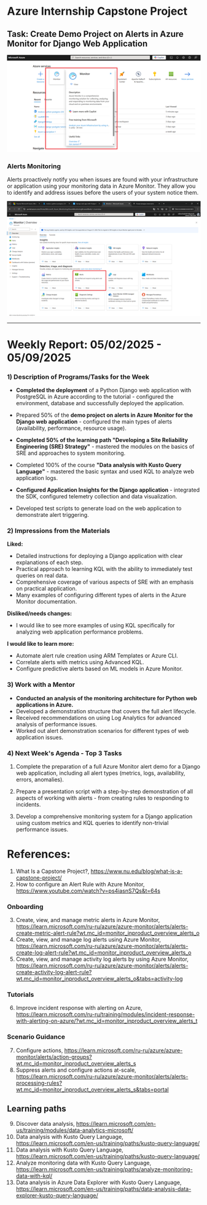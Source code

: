 
# Azure Internship Capstone Project

## Task: Create Demo Project on Alerts in Azure Monitor for Django Web Application

![](https://github.com/Security-Engineering-Lab/Azure-Internship-Capstone-Project/blob/main/images/1_AzureMonitor.png)


### Alerts Monitoring
Alerts proactively notify you when issues are found with your infrastructure or application using your monitoring data in Azure Monitor. They allow you to identify and address issues before the users of your system notice them.

![](https://github.com/Security-Engineering-Lab/Azure-Internship-Capstone-Project/blob/main/images/2_AzureMonitor.png)


--------------------------------------------------------------------------------------------------------------------------

# Weekly Report: 05/02/2025 - 05/09/2025


### 1) Description of Programs/Tasks for the Week

* **Completed the deployment** of a Python Django web application with PostgreSQL in Azure according to the tutorial - configured the environment, database and successfully deployed the application.

* Prepared 50% of the **demo project on alerts in Azure Monitor for the Django web application** - configured the main types of alerts (availability, performance, resource usage).

* **Completed 50% of the learning path "Developing a Site Reliability Engineering (SRE) Strategy"** - mastered the modules on the basics of SRE and approaches to system monitoring.

* Completed 100% of the course **"Data analysis with Kusto Query Language"** - mastered the basic syntax and used KQL to analyze web application logs.

* **Configured Application Insights for the Django application** - integrated the SDK, configured telemetry collection and data visualization.

* Developed test scripts to generate load on the web application to demonstrate alert triggering.

### 2) Impressions from the Materials

**Liked:**
* Detailed instructions for deploying a Django application with clear explanations of each step.
* Practical approach to learning KQL with the ability to immediately test queries on real data.
* Comprehensive coverage of various aspects of SRE with an emphasis on practical application.
* Many examples of configuring different types of alerts in the Azure Monitor documentation.

**Disliked/needs changes:**
* I would like to see more examples of using KQL specifically for analyzing web application performance problems.

**I would like to learn more:**
* Automate alert rule creation using ARM Templates or Azure CLI.
* Correlate alerts with metrics using Advanced KQL.
* Configure predictive alerts based on ML models in Azure Monitor.

### 3) Work with a Mentor

* **Conducted an analysis of the monitoring architecture for Python web applications in Azure.**
* Developed a demonstration structure that covers the full alert lifecycle.
* Received recommendations on using Log Analytics for advanced analysis of performance issues.
* Worked out alert demonstration scenarios for different types of web application issues.

### 4) Next Week's Agenda - Top 3 Tasks

1. Complete the preparation of a full Azure Monitor alert demo for a Django web application, including all alert types (metrics, logs, availability, errors, anomalies).

2. Prepare a presentation script with a step-by-step demonstration of all aspects of working with alerts - from creating rules to responding to incidents.

3. Develop a comprehensive monitoring system for a Django application using custom metrics and KQL queries to identify non-trivial performance issues.


# References:

1) What Is a Capstone Project?, https://www.nu.edu/blog/what-is-a-capstone-project/
2) How to configure an Alert Rule with Azure Monitor, https://www.youtube.com/watch?v=ps4iasnS7Qs&t=64s

### Onboarding
3) Create, view, and manage metric alerts in Azure Monitor,  https://learn.microsoft.com/ru-ru/azure/azure-monitor/alerts/alerts-create-metric-alert-rule?wt.mc_id=monitor_inproduct_overview_alerts_o
4) Create, view, and manage log alerts using Azure Monitor, https://learn.microsoft.com/ru-ru/azure/azure-monitor/alerts/alerts-create-log-alert-rule?wt.mc_id=monitor_inproduct_overview_alerts_o
5) Create, view, and manage activity log alerts by using Azure Monitor,  https://learn.microsoft.com/ru-ru/azure/azure-monitor/alerts/alerts-create-activity-log-alert-rule?wt.mc_id=monitor_inproduct_overview_alerts_o&tabs=activity-log

### Tutorials
6) Improve incident response with alerting on Azure, https://learn.microsoft.com/ru-ru/training/modules/incident-response-with-alerting-on-azure/?wt.mc_id=monitor_inproduct_overview_alerts_t

### Scenario Guidance
7) Configure actions, https://learn.microsoft.com/ru-ru/azure/azure-monitor/alerts/action-groups?wt.mc_id=monitor_inproduct_overview_alerts_s  
8) Suppress alerts and configure actions at-scale, https://learn.microsoft.com/ru-ru/azure/azure-monitor/alerts/alerts-processing-rules?wt.mc_id=monitor_inproduct_overview_alerts_s&tabs=portal 


## Learning paths
9)   Discover data analysis, https://learn.microsoft.com/en-us/training/modules/data-analytics-microsoft/
10)  Data analysis with Kusto Query Language, https://learn.microsoft.com/en-us/training/paths/kusto-query-language/
11)  Data analysis with Kusto Query Language, https://learn.microsoft.com/en-us/training/paths/kusto-query-language/
12)  Analyze monitoring data with Kusto Query Language, https://learn.microsoft.com/en-us/training/paths/analyze-monitoring-data-with-kql/
13) Data analysis in Azure Data Explorer with Kusto Query Language, https://learn.microsoft.com/en-us/training/paths/data-analysis-data-explorer-kusto-query-language/







